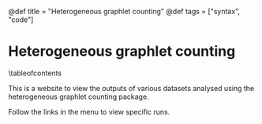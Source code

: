 @def title = "Heterogeneous graphlet counting"
@def tags = ["syntax", "code"]

# Heterogeneous graphlet counting


\tableofcontents <!-- you can use \toc as well -->

This is a website to view the outputs of various datasets analysed using the heterogeneous graphlet counting package.

Follow the links in the menu to view specific runs.
